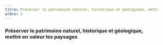 ```yaml
---
titre: Préserver le patrimoine naturel, historique et géologique, mettre en valeur les paysages
ordre: 3
---
```


### Préserver le patrimoine naturel, historique et géologique, mettre en valeur les paysages